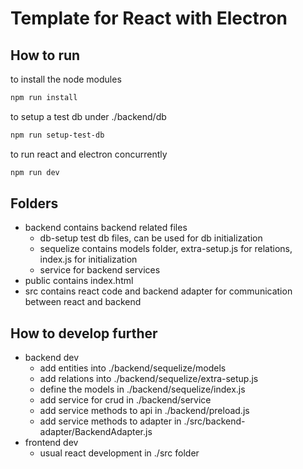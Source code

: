 # Template for React with Electron

## How to run
to install the node modules
``` bash
npm run install
```
to setup a test db under ./backend/db
``` bash
npm run setup-test-db
```
to run react and electron concurrently
``` bash
npm run dev
```
## Folders
- backend
contains backend related files
  - db-setup
  test db files, can be used for db initialization
  - sequelize
  contains models folder, extra-setup.js for relations, index.js for initialization
  - service
  for backend services
- public
contains index.html
- src
contains react code and backend adapter for communication between react and backend

## How to develop further
- backend dev
  - add entities into ./backend/sequelize/models
  - add relations into ./backend/sequelize/extra-setup.js
  - define the models in ./backend/sequelize/index.js
  - add service for crud in ./backend/service
  - add service methods to api in ./backend/preload.js
  - add service methods to adapter in ./src/backend-adapter/BackendAdapter.js
- frontend dev
  - usual react development in ./src folder
